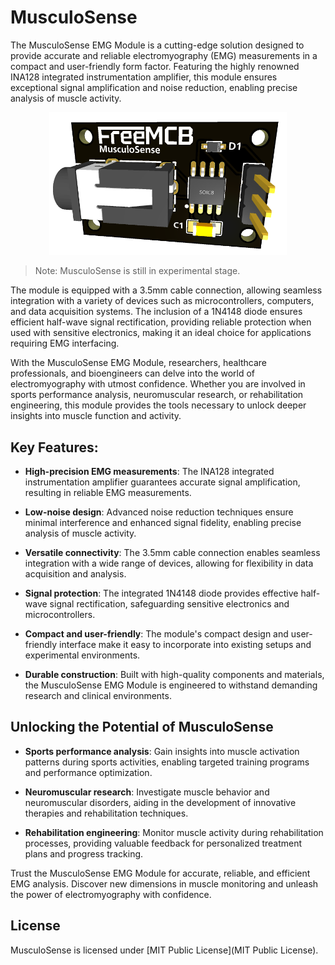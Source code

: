 # MusculoSense

The MusculoSense EMG Module is a cutting-edge solution designed to provide accurate and reliable electromyography (EMG) measurements in a compact and user-friendly form factor. Featuring the highly renowned INA128 integrated instrumentation amplifier, this module ensures exceptional signal amplification and noise reduction, enabling precise analysis of muscle activity.

<p align="center">
	<img src="assets/MusculoSense-Preview.png" width="380" />
</p>

> Note: MusculoSense is still in experimental stage.

The module is equipped with a 3.5mm cable connection, allowing seamless integration with a variety of devices such as microcontrollers, computers, and data acquisition systems. The inclusion of a 1N4148 diode ensures efficient half-wave signal rectification, providing reliable protection when used with sensitive electronics, making it an ideal choice for applications requiring EMG interfacing.

With the MusculoSense EMG Module, researchers, healthcare professionals, and bioengineers can delve into the world of electromyography with utmost confidence. Whether you are involved in sports performance analysis, neuromuscular research, or rehabilitation engineering, this module provides the tools necessary to unlock deeper insights into muscle function and activity.

## Key Features:

- **High-precision EMG measurements**: The INA128 integrated instrumentation amplifier guarantees accurate signal amplification, resulting in reliable EMG measurements.

- **Low-noise design**: Advanced noise reduction techniques ensure minimal interference and enhanced signal fidelity, enabling precise analysis of muscle activity.

- **Versatile connectivity**: The 3.5mm cable connection enables seamless integration with a wide range of devices, allowing for flexibility in data acquisition and analysis.

- **Signal protection**: The integrated 1N4148 diode provides effective half-wave signal rectification, safeguarding sensitive electronics and microcontrollers.

- **Compact and user-friendly**: The module's compact design and user-friendly interface make it easy to incorporate into existing setups and experimental environments.

- **Durable construction**: Built with high-quality components and materials, the MusculoSense EMG Module is engineered to withstand demanding research and clinical environments.

## Unlocking the Potential of MusculoSense

- **Sports performance analysis**: Gain insights into muscle activation patterns during sports activities, enabling targeted training programs and performance optimization.

- **Neuromuscular research**: Investigate muscle behavior and neuromuscular disorders, aiding in the development of innovative therapies and rehabilitation techniques.

- **Rehabilitation engineering**: Monitor muscle activity during rehabilitation processes, providing valuable feedback for personalized treatment plans and progress tracking.

Trust the MusculoSense EMG Module for accurate, reliable, and efficient EMG analysis. Discover new dimensions in muscle monitoring and unleash the power of electromyography with confidence.

## License

MusculoSense is licensed under [MIT Public License](MIT Public License).
